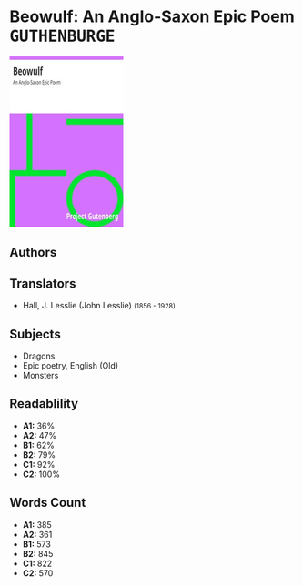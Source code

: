 # Beowulf: An Anglo-Saxon Epic Poem <kbd>GUTHENBURGE</kbd>

![](./cover.medium.jpg "")

## Authors



## Translators


 - Hall, J. Lesslie (John Lesslie) <small>(1856 - 1928)</small>

## Subjects


 - Dragons
 - Epic poetry, English (Old)
 - Monsters

## Readablility


 - **A1:** 36%
 - **A2:** 47%
 - **B1:** 62%
 - **B2:** 79%
 - **C1:** 92%
 - **C2:** 100%

## Words Count


 - **A1:** 385
 - **A2:** 361
 - **B1:** 573
 - **B2:** 845
 - **C1:** 822
 - **C2:** 570
